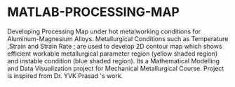 # MATLAB-PROCESSING-MAP
Developing Processing Map under hot metalworking conditions for Aluminum-Magnesium Alloys. Metallurgical Conditions such as Temperature ,Strain and Strain Rate ; are used to develop 2D contour map which shows efficient workable metallurgical parameter region (yellow shaded region) and instable condition (blue shaded region). Its a Mathematical Modelling and Data Visualization project for Mechanical Metallurgical Course. Project is inspired from Dr. YVK Prasad 's work.
